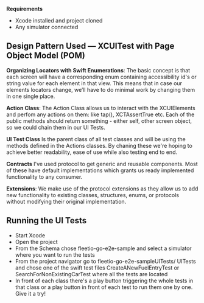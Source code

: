 **Requirements**

- Xcode installed and project cloned
- Any simulator connected 


## Design Pattern Used — XCUITest with Page Object Model (POM)

**Organizing Locators with Swift Enumerations**: The basic concept is that each screen will have a corresponding enum containing accessibility id's or string value for each element in that view. This means that in case our elements locators change, we’ll have to do minimal work by changing them in one single place.

**Action Class**: The Action Class  allows us to interact with the XCUIElements and perfom any actions on them: like tap(), XCTAssertTrue etc. Each of the public methods should return something - either self, other screen object, so we could chain them in our UI Tests.

**UI Test Class** Is the parent class of all test classes and will be using the methods defined in the Actions classes. By chaning these we're hoping to achieve better readability, ease of use while also testing end to end.

**Contracts** I've used protocol to get generic and reusable components. Most of these have default implementations which grants us ready implemented functionality to any consumer.

**Extensions**: We make use of the protocol extensions as they allow us to add new functionality to existing classes, structures, enums, or protocols without modifying their original implementation.


## Running the UI Tests

- Start Xcode
- Open the project
- From the Schema chose fleetio-go-e2e-sample and select a simulator where you want to run the tests
- From the project navigator go to fleetio-go-e2e-sampleUITests/ UITests and chose one of the swift test files CreateANewFuelEntryTest or SearchForNonExistingCarTest where all the tests are located
- In front of each class there's a play button triggering the whole tests in that class or a play button in front of each test to run them one by one. Give it a try!
  
